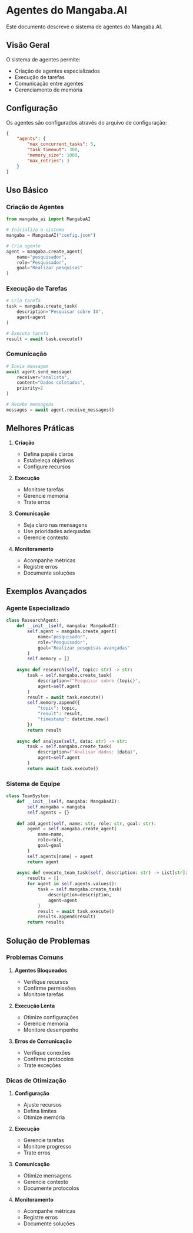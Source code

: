 # Agentes do Mangaba.AI

Este documento descreve o sistema de agentes do Mangaba.AI.

## Visão Geral

O sistema de agentes permite:

- Criação de agentes especializados
- Execução de tarefas
- Comunicação entre agentes
- Gerenciamento de memória

## Configuração

Os agentes são configurados através do arquivo de configuração:

```json
{
    "agents": {
        "max_concurrent_tasks": 5,
        "task_timeout": 300,
        "memory_size": 1000,
        "max_retries": 3
    }
}
```

## Uso Básico

### Criação de Agentes

```python
from mangaba_ai import MangabaAI

# Inicializa o sistema
mangaba = MangabaAI("config.json")

# Cria agente
agent = mangaba.create_agent(
    name="pesquisador",
    role="Pesquisador",
    goal="Realizar pesquisas"
)
```

### Execução de Tarefas

```python
# Cria tarefa
task = mangaba.create_task(
    description="Pesquisar sobre IA",
    agent=agent
)

# Executa tarefa
result = await task.execute()
```

### Comunicação

```python
# Envia mensagem
await agent.send_message(
    receiver="analista",
    content="Dados coletados",
    priority=2
)

# Recebe mensagens
messages = await agent.receive_messages()
```

## Melhores Práticas

1. **Criação**
   - Defina papéis claros
   - Estabeleça objetivos
   - Configure recursos

2. **Execução**
   - Monitore tarefas
   - Gerencie memória
   - Trate erros

3. **Comunicação**
   - Seja claro nas mensagens
   - Use prioridades adequadas
   - Gerencie contexto

4. **Monitoramento**
   - Acompanhe métricas
   - Registre erros
   - Documente soluções

## Exemplos Avançados

### Agente Especializado

```python
class ResearchAgent:
    def __init__(self, mangaba: MangabaAI):
        self.agent = mangaba.create_agent(
            name="pesquisador",
            role="Pesquisador",
            goal="Realizar pesquisas avançadas"
        )
        self.memory = []
    
    async def research(self, topic: str) -> str:
        task = self.mangaba.create_task(
            description=f"Pesquisar sobre {topic}",
            agent=self.agent
        )
        result = await task.execute()
        self.memory.append({
            "topic": topic,
            "result": result,
            "timestamp": datetime.now()
        })
        return result
    
    async def analyze(self, data: str) -> str:
        task = self.mangaba.create_task(
            description=f"Analisar dados: {data}",
            agent=self.agent
        )
        return await task.execute()
```

### Sistema de Equipe

```python
class TeamSystem:
    def __init__(self, mangaba: MangabaAI):
        self.mangaba = mangaba
        self.agents = {}
    
    def add_agent(self, name: str, role: str, goal: str):
        agent = self.mangaba.create_agent(
            name=name,
            role=role,
            goal=goal
        )
        self.agents[name] = agent
        return agent
    
    async def execute_team_task(self, description: str) -> List[str]:
        results = []
        for agent in self.agents.values():
            task = self.mangaba.create_task(
                description=description,
                agent=agent
            )
            result = await task.execute()
            results.append(result)
        return results
```

## Solução de Problemas

### Problemas Comuns

1. **Agentes Bloqueados**
   - Verifique recursos
   - Confirme permissões
   - Monitore tarefas

2. **Execução Lenta**
   - Otimize configurações
   - Gerencie memória
   - Monitore desempenho

3. **Erros de Comunicação**
   - Verifique conexões
   - Confirme protocolos
   - Trate exceções

### Dicas de Otimização

1. **Configuração**
   - Ajuste recursos
   - Defina limites
   - Otimize memória

2. **Execução**
   - Gerencie tarefas
   - Monitore progresso
   - Trate erros

3. **Comunicação**
   - Otimize mensagens
   - Gerencie contexto
   - Documente protocolos

4. **Monitoramento**
   - Acompanhe métricas
   - Registre erros
   - Documente soluções 